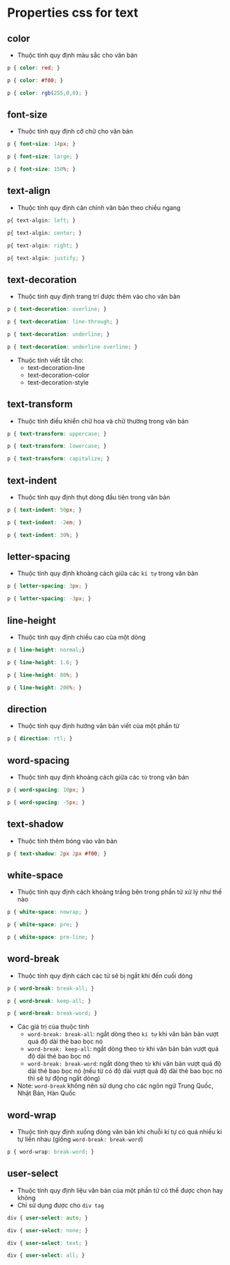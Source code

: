 # Properties css for text

## color
- Thuộc tính quy định màu sắc cho văn bản
```css
p { color: red; }

p { color: #f00; }

p { color: rgb(255,0,0); }
```

## font-size
- Thuộc tính quy định cỡ chữ cho văn bản
```css
p { font-size: 14px; }

p { font-size: large; }

p { font-size: 150%; }
```

## text-align
- Thuộc tính quy định căn chỉnh văn bản theo chiều ngang
```css
p{ text-algin: left; } 

p{ text-algin: center; } 

p{ text-algin: right; }

p{ text-algin: justify; }
```

## text-decoration
- Thuộc tính quy định trang trí được thêm vào cho văn bản
```css
p { text-decoration: overline; }

p { text-decoration: line-through; }

p { text-decoration: underline; }

p { text-decoration: underline overline; }
```
- Thuộc tính viết tắt cho:
  - text-decoration-line
  - text-decoration-color
  - text-decoration-style
  
## text-transform
- Thuộc tính điều khiển chữ hoa và chữ thường trong văn bản
```css
p { text-transform: uppercase; }

p { text-transform: lowercase; }

p { text-transform: capitalize; }
```

## text-indent
- Thuộc tính quy định thụt dòng đầu tiên trong văn bản
```css
p { text-indent: 50px; }

p { text-indent: -2em; }

p { text-indent: 30%; }
```

## letter-spacing
- Thuộc tính quy định khoảng cách giữa các `kí tự` trong văn bản
```css
p { letter-spacing: 3px; }

p { letter-spacing: -3px; }
```
## line-height
- Thuộc tính quy định chiều cao của một dòng
```css
p { line-height: normal;}

p { line-height: 1.6; }

p { line-height: 80%; }

p { line-height: 200%; }
```

## direction
- Thuộc tính quy định hướng văn bản viết của một phần từ
```css
p { direction: rtl; }
```

## word-spacing
- Thuộc tính quy định khoảng cách giữa các `từ` trong văn bản
```css
p { word-spacing: 10px; }

p { word-spacing: -5px; }
```

## text-shadow
- Thuộc tính thêm bóng vào văn bản
```css
p { text-shadow: 2px 2px #f00; }
```

## white-space
- Thuộc tính quy định cách khoảng trắng bên trong phần tử xử lý như thế nào
```css
p { white-space: nowrap; }

p { white-space: pre; }

p { white-space: pre-line; }
```

## word-break
- Thuộc tính quy định cách các từ sẽ bị ngắt khi đến cuối dòng
```css
p { word-break: break-all; }

p { word-break: keep-all; }

p { word-break: break-word; }
```
- Các giá trị của thuộc tính
  - `word-break: break-all`: ngắt dòng theo `kí tự` khi văn bản bản vượt quá độ dài thẻ bao bọc nó
  - `word-break: keep-all`: ngắt dòng theo `từ` khi văn bản bản vượt quá độ dài thẻ bao bọc nó
  - `word-break: break-word`: ngắt dòng theo `từ` khi văn bản vượt quá độ dài thẻ bao bọc nó (nếu từ có độ dài vượt quá độ dài thẻ bao bọc nó thì sẽ tự động ngắt dòng)
- Note: `word-break` không nên sử dụng cho các ngôn ngữ Trung Quốc, Nhật Bản, Hàn Quốc
## word-wrap
- Thuộc tính quy định xuống dòng văn bản khi chuỗi kí tự có quá nhiều kí tự liền nhau (giống `word-break: break-word`)
```css
p { word-wrap: break-word; }
```

## user-select
- Thuộc tính quy định liệu văn bản của một phần tử có thể được chọn hay không
- Chỉ sử dụng được cho `div tag`
```css
div { user-select: auto; }

div { user-select: none; }

div { user-select: text; }

div { user-select: all; }
```
